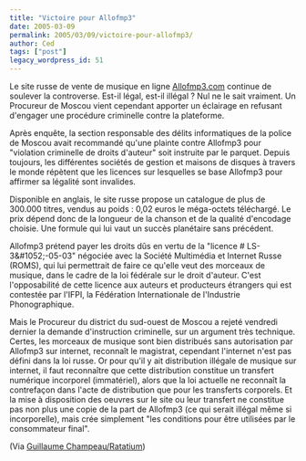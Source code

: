 ```yaml
---
title: "Victoire pour Allofmp3"
date: 2005-03-09
permalink: 2005/03/09/victoire-pour-allofmp3/
author: Ced
tags: ["post"]
legacy_wordpress_id: 51
---
```


Le site russe de vente de musique en ligne [Allofmp3.com](http://www.allofmp3.com) continue de soulever la controverse. Est-il légal, est-il illégal&nbsp;? Nul ne le sait vraiment. Un Procureur de Moscou vient cependant apporter un éclairage en refusant d'engager une procédure criminelle contre la plateforme.

<!-- excerpt -->

Après enquête, la section responsable des délits informatiques de la police de Moscou avait recommandé qu'une plainte contre Allofmp3 pour "violation criminelle de droits d'auteur" soit instruite par le parquet. Depuis toujours, les différentes sociétés de gestion et maisons de disques à travers le monde répètent que les licences sur lesquelles se base Allofmp3 pour affirmer sa légalité sont invalides.

Disponible en anglais, le site russe propose un catalogue de plus de 300.000 titres, vendus au poids&nbsp;: 0,02 euros le méga-octets téléchargé. Le prix dépend donc de la longueur de la chanson et de la qualité d'encodage choisie. Une formule qui lui vaut un succès planétaire sans précédent.

Allofmp3 prétend payer les droits dûs en vertu de la "licence # LS-3&amp;#1052;-05-03" négociée avec la Société Multimédia et Internet Russe (ROMS), qui lui permettrait de faire ce qu'elle veut des morceaux de musique, dans le cadre de la loi fédérale sur le droit d'auteur. C'est l'opposabilité de cette licence aux auteurs et producteurs étrangers qui est contestée par l'IFPI, la Fédération Internationale de l'Industrie Phonographique.

Mais le Procureur du district du sud-ouest de Moscou a rejeté vendredi dernier la demande d'instruction criminelle, sur un argument très technique. Certes, les morceaux de musique sont bien distribués sans autorisation par Allofmp3 sur internet, reconnaît le magistrat, cependant l'internet n'est pas défini dans la loi russe. Or pour qu'il y ait distribution illégale de musique sur internet, il faut reconnaître que cette distribution constitue un transfert numérique incorporel (immatériel), alors que la loi actuelle ne reconnaît la contrefaçon dans l'acte de distribution que pour les transferts corporels. Et la mise à disposition des oeuvres sur le site ou leur transfert ne constitue pas non plus une copie de la part de Allofmp3 (ce qui serait illégal même si incorporelle), mais crée simplement "les conditions pour être utilisées par le consommateur final".

(Via <a href="http://www.ratiatum.com/p2p.php?article=2080" hreflang="fr">Guillaume Champeau/Ratatium</a>)
